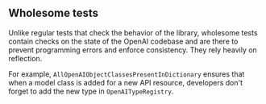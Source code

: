 ## Wholesome tests

Unlike regular tests that check the behavior of the library, wholesome tests
contain checks on the state of the OpenAI codebase and are there to
prevent programming errors and enforce consistency. They rely heavily on
reflection.

For example, `AllOpenAIObjectClassesPresentInDictionary` ensures that when a
model class is added for a new API resource, developers don't forget to add
the new type in `OpenAITypeRegistry`.
